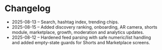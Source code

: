 # Changelog

- 2025-08-13 – Search, hashtag index, trending chips.
- 2025-08-15 – Added discovery ranking, onboarding, AR camera, shorts module, marketplace, growth, moderation and analytics updates.
- 2025-08-12 – Hardened feed parsing with safe numeric/list handling and added empty-state guards for Shorts and Marketplace screens.
